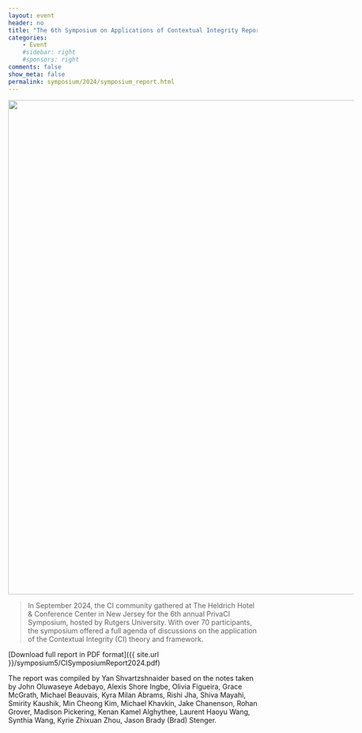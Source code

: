 ```yaml
---
layout: event
header: no
title: "The 6th Symposium on Applications of Contextual Integrity Report"
categories:
    - Event
    #sidebar: right
    #sponsors: right
comments: false
show_meta: false
permalink: symposium/2024/symposium_report.html
---
```


 <img src="{{ site.url }}/images/RutgersCISymLogo.png" style="width: 1000px; min-width: 700px;" />

>  In September 2024, the CI community gathered at The Heldrich Hotel & Conference Center in New Jersey for the 6th annual PrivaCI Symposium, hosted by Rutgers
University. With over 70 participants, the symposium offered a full agenda of discussions on the application of the Contextual Integrity (CI) theory and framework.

[Download full report in PDF format]({{ site.url }}/symposium5/CISymposiumReport2024.pdf)

The report was compiled by Yan Shvartzshnaider based on the notes taken by 
John Oluwaseye Adebayo, Alexis Shore Ingbe, Olivia Figueira, Grace McGrath, Michael Beauvais, Kyra Milan Abrams, Rishi Jha, Shiva Mayahi, Smirity Kaushik, Min Cheong Kim, Michael Khavkin, Jake Chanenson, Rohan Grover, Madison Pickering, Kenan Kamel  Alghythee, Laurent Haoyu Wang, Synthia Wang, Kyrie Zhixuan Zhou, Jason Brady (Brad) Stenger.
